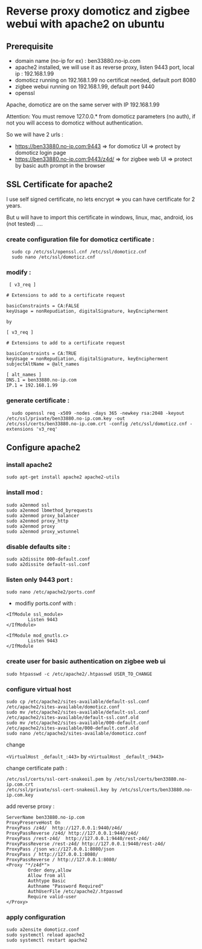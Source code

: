 # Reverse proxy domoticz and zigbee webui with apache2 on ubuntu

## Prerequisite
- domain name (no-ip for ex) : ben33880.no-ip.com
- apache2 installed, we will use it as reverse proxy, listen 9443 port, local ip : 192.168.1.99
- domoticz running on 192.168.1.99 no certificat needed, default port 8080
- zigbee webui running on 192.168.1.99, default port 9440
- openssl

Apache, domoticz are on the same server with IP 192.168.1.99

Attention: You must remove 127.0.0.* from domoticz parameters (no auth), if not you will access to domoticz without authentication. 

So we will have 2 urls :

- https://ben33880.no-ip.com:9443 => for domoticz UI => protect by domoticz login page
- https://ben33880.no-ip.com:9443/z4d/ => for zigbee web UI => protect by basic auth prompt in the browser

## SSL Certificate for apache2
I use self signed certificate, no lets encrypt => you can have certificate for 2 years.

But u will have to import this certificate in windows, linux, mac, android, ios (not tested) ....

### create configuration file for domoticz certificate :

  ```
    sudo cp /etc/ssl/openssl.cnf /etc/ssl/domoticz.cnf
    sudo nano /etc/ssl/domoticz.cnf
  ```

### modify :
```
 [ v3_req ]

# Extensions to add to a certificate request

basicConstraints = CA:FALSE
keyUsage = nonRepudiation, digitalSignature, keyEncipherment

by 

[ v3_req ]

# Extensions to add to a certificate request

basicConstraints = CA:TRUE
keyUsage = nonRepudiation, digitalSignature, keyEncipherment
subjectAltName = @alt_names

[ alt_names ]
DNS.1 = ben33880.no-ip.com
IP.1 = 192.168.1.99
```

### generate certificate : 

  ```
    sudo openssl req -x509 -nodes -days 365 -newkey rsa:2048 -keyout /etc/ssl/private/ben33880.no-ip.com.key -out /etc/ssl/certs/ben33880.no-ip.com.crt -config /etc/ssl/domoticz.cnf -extensions 'v3_req'
  ```


## Configure apache2
### install apache2 
```
sudo apt-get install apache2 apache2-utils
```

### install mod :
``` 
sudo a2enmod ssl
sudo a2enmod lbmethod_byrequests
sudo a2enmod proxy_balancer
sudo a2enmod proxy_http
sudo a2enmod proxy
sudo a2enmod proxy_wstunnel
```

### disable defaults site :
```
sudo a2dissite 000-default.conf
sudo a2dissite default-ssl.conf
```

### listen only 9443 port :
```
sudo nano /etc/apache2/ports.conf
```

* modifiy ports.conf with :
``` 
<IfModule ssl_module>
        Listen 9443
</IfModule>

<IfModule mod_gnutls.c>
        Listen 9443
</IfModule
```

### create user for basic authentication on zigbee web ui
```
sudo htpasswd -c /etc/apache2/.htpasswd USER_TO_CHANGE
```
  
### configure virtual host

```
sudo cp /etc/apache2/sites-available/default-ssl.conf /etc/apache2/sites-available/domoticz.conf
sudo mv /etc/apache2/sites-available/default-ssl.conf /etc/apache2/sites-available/default-ssl.conf.old
sudo mv /etc/apache2/sites-available/000-default.conf /etc/apache2/sites-available/000-default.conf.old
sudo nano /etc/apache2/sites-available/domoticz.conf
```
change

```<VirtualHost _default_:443>``` by ```<VirtualHost _default_:9443>```
  
change certificate path :
```
/etc/ssl/certs/ssl-cert-snakeoil.pem by /etc/ssl/certs/ben33880.no-ip.com.crt
/etc/ssl/private/ssl-cert-snakeoil.key by /etc/ssl/certs/ben33880.no-ip.com.key
```
add reverse proxy :
```
ServerName ben33880.no-ip.com
ProxyPreserveHost On
ProxyPass /z4d/  http://127.0.0.1:9440/z4d/
ProxyPassReverse /z4d/ http://127.0.0.1:9440/z4d/
ProxyPass /rest-z4d/  http://127.0.0.1:9440/rest-z4d/
ProxyPassReverse /rest-z4d/ http://127.0.0.1:9440/rest-z4d/
ProxyPass /json ws://127.0.0.1:8080/json
ProxyPass / http://127.0.0.1:8080/
ProxyPassReverse / http://127.0.0.1:8080/
<Proxy "*/z4d*">
        Order deny,allow
        Allow from all
        Authtype Basic
        Authname "Password Required"
        AuthUserFile /etc/apache2/.htpasswd
        Require valid-user
</Proxy>
```

### apply configuration
``` 
sudo a2ensite domoticz.conf
sudo systemctl reload apache2
sudo systemctl restart apache2
```
